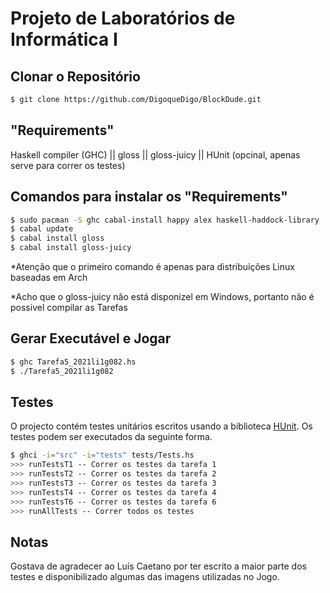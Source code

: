 # Projeto de Laboratórios de Informática I

## Clonar o Repositório

```bash
$ git clone https://github.com/DigoqueDigo/BlockDude.git
```

## "Requirements"

Haskell compiler (GHC)
|| gloss
|| gloss-juicy
|| HUnit (opcinal, apenas serve para correr os testes)

## Comandos para instalar os "Requirements"

```bash
$ sudo pacman -S ghc cabal-install happy alex haskell-haddock-library
$ cabal update
$ cabal install gloss
$ cabal install gloss-juicy
```
*Atenção que o primeiro comando é apenas para distribuições Linux baseadas em Arch

*Acho que o gloss-juicy não está disponizel em Windows, portanto não é possivel compilar as Tarefas

## Gerar Executável e Jogar

```bash
$ ghc Tarefa5_2021li1g082.hs
$ ./Tarefa5_2021li1g082
``` 

## Testes

O projecto contém testes unitários escritos usando a biblioteca [HUnit](https://hackage.haskell.org/package/HUnit). Os testes podem ser executados da seguinte forma.

```bash
$ ghci -i="src" -i="tests" tests/Tests.hs
>>> runTestsT1 -- Correr os testes da tarefa 1
>>> runTestsT2 -- Correr os testes da tarefa 2
>>> runTestsT3 -- Correr os testes da tarefa 3
>>> runTestsT4 -- Correr os testes da tarefa 4
>>> runTestsT6 -- Correr os testes da tarefa 6
>>> runAllTests -- Correr todos os testes
```
## Notas

Gostava de agradecer ao Luís Caetano por ter escrito a maior parte dos testes e disponibilizado algumas das imagens utilizadas no Jogo.
